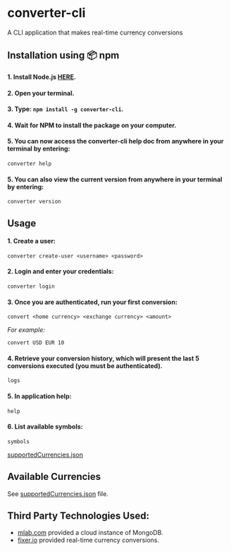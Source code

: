 # converter-cli

A CLI application that makes real-time currency conversions

## Installation using :package: npm

#### 1. Install Node.js [HERE](https://nodejs.org/en/download/).
#### 2. Open your terminal.
#### 3. Type: `npm install -g converter-cli`.
#### 4. Wait for NPM to install the package on your computer.
#### 5. You can now access the converter-cli help doc from anywhere in your terminal by entering:

```
converter help
```
#### 5. You can also view the current version from anywhere in your terminal by entering:
```
converter version
```

## Usage

#### 1. Create a user:

```
converter create-user <username> <password>
```
#### 2. Login and enter your credentials: 

```
converter login
```
#### 3. Once you are authenticated, run your first conversion:

```
convert <home currency> <exchange currency> <amount>
```
*For example:*
```
convert USD EUR 10
```

#### 4. Retrieve your conversion history, which will present the last 5 conversions executed (you must be authenticated).
```
logs
```
#### 5. In application help:
```
help
```
#### 6. List available symbols:
```
symbols
```
[supportedCurrencies.json](https://github.com/mxpaspa/converter-cli-refactored/blob/master/utils/supportedCurrencies.json)


## Available Currencies

See [supportedCurrencies.json](https://github.com/mxpaspa/converter-cli-refactored/blob/master/utils/supportedCurrencies.json) file.

## Third Party Technologies Used:

- [mlab.com](https://mlab.com/welcome/) provided a cloud instance of MongoDB.
- [fixer.io](http://fixer.io/) provided real-time currency conversions.
